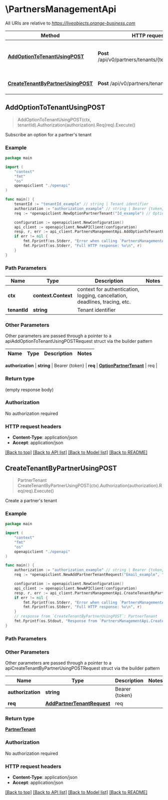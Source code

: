 # \PartnersManagementApi

All URIs are relative to *https://liveobjects.orange-business.com*

Method | HTTP request | Description
------------- | ------------- | -------------
[**AddOptionToTenantUsingPOST**](PartnersManagementApi.md#AddOptionToTenantUsingPOST) | **Post** /api/v0/partners/tenants/{tenantId}/options | Subscribe an option for a partner&#39;s tenant
[**CreateTenantByPartnerUsingPOST**](PartnersManagementApi.md#CreateTenantByPartnerUsingPOST) | **Post** /api/v0/partners/tenants | Create a partner&#39;s tenant



## AddOptionToTenantUsingPOST

> AddOptionToTenantUsingPOST(ctx, tenantId).Authorization(authorization).Req(req).Execute()

Subscribe an option for a partner's tenant



### Example

```go
package main

import (
    "context"
    "fmt"
    "os"
    openapiclient "./openapi"
)

func main() {
    tenantId := "tenantId_example" // string | Tenant identifier
    authorization := "authorization_example" // string | Bearer {token}
    req := *openapiclient.NewOptionPartnerTenant("Id_example") // OptionPartnerTenant | req

    configuration := openapiclient.NewConfiguration()
    api_client := openapiclient.NewAPIClient(configuration)
    resp, r, err := api_client.PartnersManagementApi.AddOptionToTenantUsingPOST(context.Background(), tenantId).Authorization(authorization).Req(req).Execute()
    if err != nil {
        fmt.Fprintf(os.Stderr, "Error when calling `PartnersManagementApi.AddOptionToTenantUsingPOST``: %v\n", err)
        fmt.Fprintf(os.Stderr, "Full HTTP response: %v\n", r)
    }
}
```

### Path Parameters


Name | Type | Description  | Notes
------------- | ------------- | ------------- | -------------
**ctx** | **context.Context** | context for authentication, logging, cancellation, deadlines, tracing, etc.
**tenantId** | **string** | Tenant identifier | 

### Other Parameters

Other parameters are passed through a pointer to a apiAddOptionToTenantUsingPOSTRequest struct via the builder pattern


Name | Type | Description  | Notes
------------- | ------------- | ------------- | -------------

 **authorization** | **string** | Bearer {token} | 
 **req** | [**OptionPartnerTenant**](OptionPartnerTenant.md) | req | 

### Return type

 (empty response body)

### Authorization

No authorization required

### HTTP request headers

- **Content-Type**: application/json
- **Accept**: application/json

[[Back to top]](#) [[Back to API list]](../README.md#documentation-for-api-endpoints)
[[Back to Model list]](../README.md#documentation-for-models)
[[Back to README]](../README.md)


## CreateTenantByPartnerUsingPOST

> PartnerTenant CreateTenantByPartnerUsingPOST(ctx).Authorization(authorization).Req(req).Execute()

Create a partner's tenant



### Example

```go
package main

import (
    "context"
    "fmt"
    "os"
    openapiclient "./openapi"
)

func main() {
    authorization := "authorization_example" // string | Bearer {token}
    req := *openapiclient.NewAddPartnerTenantRequest("Email_example", "Language_example", "Login_example", "Name_example", "OfferMappingId_example") // AddPartnerTenantRequest | req

    configuration := openapiclient.NewConfiguration()
    api_client := openapiclient.NewAPIClient(configuration)
    resp, r, err := api_client.PartnersManagementApi.CreateTenantByPartnerUsingPOST(context.Background()).Authorization(authorization).Req(req).Execute()
    if err != nil {
        fmt.Fprintf(os.Stderr, "Error when calling `PartnersManagementApi.CreateTenantByPartnerUsingPOST``: %v\n", err)
        fmt.Fprintf(os.Stderr, "Full HTTP response: %v\n", r)
    }
    // response from `CreateTenantByPartnerUsingPOST`: PartnerTenant
    fmt.Fprintf(os.Stdout, "Response from `PartnersManagementApi.CreateTenantByPartnerUsingPOST`: %v\n", resp)
}
```

### Path Parameters



### Other Parameters

Other parameters are passed through a pointer to a apiCreateTenantByPartnerUsingPOSTRequest struct via the builder pattern


Name | Type | Description  | Notes
------------- | ------------- | ------------- | -------------
 **authorization** | **string** | Bearer {token} | 
 **req** | [**AddPartnerTenantRequest**](AddPartnerTenantRequest.md) | req | 

### Return type

[**PartnerTenant**](PartnerTenant.md)

### Authorization

No authorization required

### HTTP request headers

- **Content-Type**: application/json
- **Accept**: application/json

[[Back to top]](#) [[Back to API list]](../README.md#documentation-for-api-endpoints)
[[Back to Model list]](../README.md#documentation-for-models)
[[Back to README]](../README.md)

